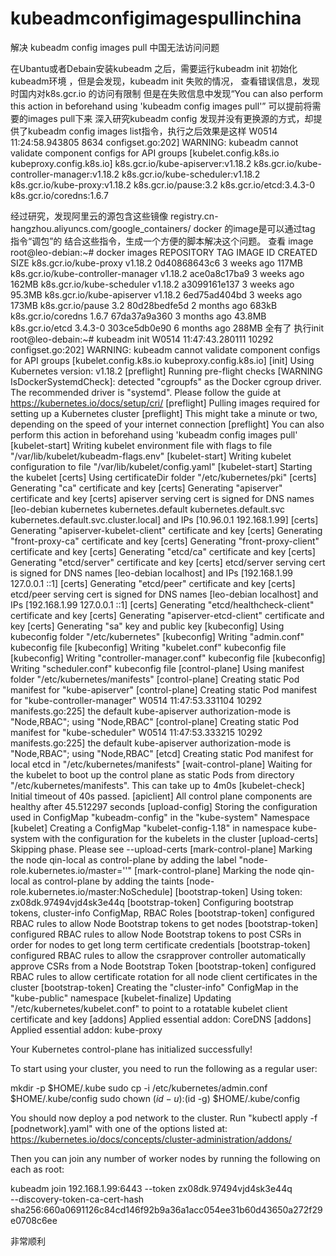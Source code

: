 # kubeadmconfigimagespullinchina
解决 kubeadm config images pull 中国无法访问问题

在Ubantu或者Debain安装kubeadm 之后，需要运行kubeadm init 初始化kubeadm环境 ，但是会发现，kubeadm init 失败的情况，
查看错误信息，发现时国内对k8s.gcr.io 的访问有限制
但是在失败信息中发现“You can also perform this action in beforehand using 'kubeadm config images pull'”
可以提前将需要的images pull下来
深入研究kubeadm config 发现并没有更换源的方式，却提供了kubeadm config images list指令，执行之后效果是这样
W0514 11:24:58.943805    8634 configset.go:202] WARNING: kubeadm cannot validate component configs for API groups [kubelet.config.k8s.io kubeproxy.config.k8s.io]
k8s.gcr.io/kube-apiserver:v1.18.2
k8s.gcr.io/kube-controller-manager:v1.18.2
k8s.gcr.io/kube-scheduler:v1.18.2
k8s.gcr.io/kube-proxy:v1.18.2
k8s.gcr.io/pause:3.2
k8s.gcr.io/etcd:3.4.3-0
k8s.gcr.io/coredns:1.6.7

经过研究，发现阿里云的源包含这些镜像 registry.cn-hangzhou.aliyuncs.com/google_containers/
docker 的image是可以通过tag 指令“调包”的
结合这些指令，生成一个方便的脚本解决这个问题。
查看 image 
root@leo-debian:~# docker images
REPOSITORY                           TAG                 IMAGE ID            CREATED             SIZE
k8s.gcr.io/kube-proxy                v1.18.2             0d40868643c6        3 weeks ago         117MB
k8s.gcr.io/kube-controller-manager   v1.18.2             ace0a8c17ba9        3 weeks ago         162MB
k8s.gcr.io/kube-scheduler            v1.18.2             a3099161e137        3 weeks ago         95.3MB
k8s.gcr.io/kube-apiserver            v1.18.2             6ed75ad404bd        3 weeks ago         173MB
k8s.gcr.io/pause                     3.2                 80d28bedfe5d        2 months ago        683kB
k8s.gcr.io/coredns                   1.6.7               67da37a9a360        3 months ago        43.8MB
k8s.gcr.io/etcd                      3.4.3-0             303ce5db0e90        6 months ago        288MB
全有了
执行init 
root@leo-debain:~# kubeadm init
W0514 11:47:43.280111   10292 configset.go:202] WARNING: kubeadm cannot validate component configs for API groups [kubelet.config.k8s.io kubeproxy.config.k8s.io]
[init] Using Kubernetes version: v1.18.2
[preflight] Running pre-flight checks
        [WARNING IsDockerSystemdCheck]: detected "cgroupfs" as the Docker cgroup driver. The recommended driver is "systemd". Please follow the guide at https://kubernetes.io/docs/setup/cri/
[preflight] Pulling images required for setting up a Kubernetes cluster
[preflight] This might take a minute or two, depending on the speed of your internet connection
[preflight] You can also perform this action in beforehand using 'kubeadm config images pull'
[kubelet-start] Writing kubelet environment file with flags to file "/var/lib/kubelet/kubeadm-flags.env"
[kubelet-start] Writing kubelet configuration to file "/var/lib/kubelet/config.yaml"
[kubelet-start] Starting the kubelet
[certs] Using certificateDir folder "/etc/kubernetes/pki"
[certs] Generating "ca" certificate and key
[certs] Generating "apiserver" certificate and key
[certs] apiserver serving cert is signed for DNS names [leo-debian kubernetes kubernetes.default kubernetes.default.svc kubernetes.default.svc.cluster.local] and IPs [10.96.0.1 192.168.1.99]
[certs] Generating "apiserver-kubelet-client" certificate and key
[certs] Generating "front-proxy-ca" certificate and key
[certs] Generating "front-proxy-client" certificate and key
[certs] Generating "etcd/ca" certificate and key
[certs] Generating "etcd/server" certificate and key
[certs] etcd/server serving cert is signed for DNS names [leo-debian localhost] and IPs [192.168.1.99 127.0.0.1 ::1]
[certs] Generating "etcd/peer" certificate and key
[certs] etcd/peer serving cert is signed for DNS names [leo-debian localhost] and IPs [192.168.1.99 127.0.0.1 ::1]
[certs] Generating "etcd/healthcheck-client" certificate and key
[certs] Generating "apiserver-etcd-client" certificate and key
[certs] Generating "sa" key and public key
[kubeconfig] Using kubeconfig folder "/etc/kubernetes"
[kubeconfig] Writing "admin.conf" kubeconfig file
[kubeconfig] Writing "kubelet.conf" kubeconfig file
[kubeconfig] Writing "controller-manager.conf" kubeconfig file
[kubeconfig] Writing "scheduler.conf" kubeconfig file
[control-plane] Using manifest folder "/etc/kubernetes/manifests"
[control-plane] Creating static Pod manifest for "kube-apiserver"
[control-plane] Creating static Pod manifest for "kube-controller-manager"
W0514 11:47:53.331104   10292 manifests.go:225] the default kube-apiserver authorization-mode is "Node,RBAC"; using "Node,RBAC"
[control-plane] Creating static Pod manifest for "kube-scheduler"
W0514 11:47:53.333215   10292 manifests.go:225] the default kube-apiserver authorization-mode is "Node,RBAC"; using "Node,RBAC"
[etcd] Creating static Pod manifest for local etcd in "/etc/kubernetes/manifests"
[wait-control-plane] Waiting for the kubelet to boot up the control plane as static Pods from directory "/etc/kubernetes/manifests". This can take up to 4m0s
[kubelet-check] Initial timeout of 40s passed.
[apiclient] All control plane components are healthy after 45.512297 seconds
[upload-config] Storing the configuration used in ConfigMap "kubeadm-config" in the "kube-system" Namespace
[kubelet] Creating a ConfigMap "kubelet-config-1.18" in namespace kube-system with the configuration for the kubelets in the cluster
[upload-certs] Skipping phase. Please see --upload-certs
[mark-control-plane] Marking the node qin-local as control-plane by adding the label "node-role.kubernetes.io/master=''"
[mark-control-plane] Marking the node qin-local as control-plane by adding the taints [node-role.kubernetes.io/master:NoSchedule]
[bootstrap-token] Using token: zx08dk.97494vjd4sk3e44q
[bootstrap-token] Configuring bootstrap tokens, cluster-info ConfigMap, RBAC Roles
[bootstrap-token] configured RBAC rules to allow Node Bootstrap tokens to get nodes
[bootstrap-token] configured RBAC rules to allow Node Bootstrap tokens to post CSRs in order for nodes to get long term certificate credentials
[bootstrap-token] configured RBAC rules to allow the csrapprover controller automatically approve CSRs from a Node Bootstrap Token
[bootstrap-token] configured RBAC rules to allow certificate rotation for all node client certificates in the cluster
[bootstrap-token] Creating the "cluster-info" ConfigMap in the "kube-public" namespace
[kubelet-finalize] Updating "/etc/kubernetes/kubelet.conf" to point to a rotatable kubelet client certificate and key
[addons] Applied essential addon: CoreDNS
[addons] Applied essential addon: kube-proxy

Your Kubernetes control-plane has initialized successfully!

To start using your cluster, you need to run the following as a regular user:

  mkdir -p $HOME/.kube
  sudo cp -i /etc/kubernetes/admin.conf $HOME/.kube/config
  sudo chown $(id -u):$(id -g) $HOME/.kube/config

You should now deploy a pod network to the cluster.
Run "kubectl apply -f [podnetwork].yaml" with one of the options listed at:
  https://kubernetes.io/docs/concepts/cluster-administration/addons/

Then you can join any number of worker nodes by running the following on each as root:

kubeadm join 192.168.1.99:6443 --token zx08dk.97494vjd4sk3e44q \
    --discovery-token-ca-cert-hash sha256:660a0691126c84cd146f92b9a36a1acc054ee31b60d43650a272f29e0708c6ee 
    
非常顺利
